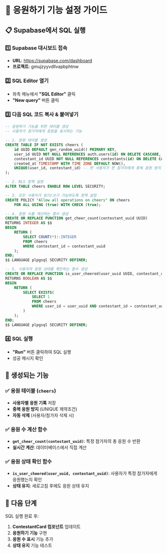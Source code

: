 # 🎉 응원하기 기능 설정 가이드

## 📋 **Supabase에서 SQL 실행**

### 1️⃣ **Supabase 대시보드 접속**
- **URL**: https://supabase.com/dashboard
- **프로젝트**: gmujzyyvdllvapbphtnw

### 2️⃣ **SQL Editor 열기**
- 좌측 메뉴에서 **"SQL Editor"** 클릭
- **"New query"** 버튼 클릭

### 3️⃣ **다음 SQL 코드 복사 & 붙여넣기**

```sql
-- 응원하기 기능을 위한 테이블 생성
-- 사용자가 참가자에게 응원을 표시하는 기능

-- 1. 응원 테이블 생성
CREATE TABLE IF NOT EXISTS cheers (
    id UUID DEFAULT gen_random_uuid() PRIMARY KEY,
    user_id UUID NOT NULL REFERENCES auth.users(id) ON DELETE CASCADE,
    contestant_id UUID NOT NULL REFERENCES contestants(id) ON DELETE CASCADE,
    created_at TIMESTAMP WITH TIME ZONE DEFAULT NOW(),
    UNIQUE(user_id, contestant_id) -- 한 사용자가 한 참가자에게 중복 응원 방지
);

-- 2. RLS 정책 설정
ALTER TABLE cheers ENABLE ROW LEVEL SECURITY;

-- 3. 모든 사용자가 읽기/쓰기 가능하도록 정책 설정
CREATE POLICY "Allow all operations on cheers" ON cheers
    FOR ALL USING (true) WITH CHECK (true);

-- 4. 응원 수를 계산하는 함수 생성
CREATE OR REPLACE FUNCTION get_cheer_count(contestant_uuid UUID)
RETURNS INTEGER AS $$
BEGIN
    RETURN (
        SELECT COUNT(*)::INTEGER 
        FROM cheers 
        WHERE contestant_id = contestant_uuid
    );
END;
$$ LANGUAGE plpgsql SECURITY DEFINER;

-- 5. 사용자의 응원 상태를 확인하는 함수 생성
CREATE OR REPLACE FUNCTION is_user_cheered(user_uuid UUID, contestant_uuid UUID)
RETURNS BOOLEAN AS $$
BEGIN
    RETURN (
        SELECT EXISTS(
            SELECT 1 
            FROM cheers 
            WHERE user_id = user_uuid AND contestant_id = contestant_uuid
        )
    );
END;
$$ LANGUAGE plpgsql SECURITY DEFINER;
```

### 4️⃣ **SQL 실행**
- **"Run"** 버튼 클릭하여 SQL 실행
- 성공 메시지 확인

## 🎯 **생성되는 기능**

### ✅ **응원 테이블 (`cheers`)**
- **사용자별 응원 기록** 저장
- **중복 응원 방지** (UNIQUE 제약조건)
- **자동 삭제** (사용자/참가자 삭제 시)

### ✅ **응원 수 계산 함수**
- **`get_cheer_count(contestant_uuid)`**: 특정 참가자의 총 응원 수 반환
- **실시간 계산**: 데이터베이스에서 직접 계산

### ✅ **응원 상태 확인 함수**
- **`is_user_cheered(user_uuid, contestant_uuid)`**: 사용자가 특정 참가자에게 응원했는지 확인
- **상태 유지**: 새로고침 후에도 응원 상태 유지

## 🚀 **다음 단계**
SQL 실행 완료 후:
1. **ContestantCard 컴포넌트** 업데이트
2. **응원하기 기능** 구현
3. **응원 수 표시** 기능 추가
4. **상태 유지** 기능 테스트
